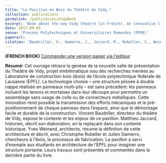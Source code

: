 ```yaml
---
title: "Le Pavillon en Bois du Théâtre de Vidy."
collection: publications
permalink: /publication/VidyBook
excerpt: 'Book about the new Vidy theatre (in French). An innovative timber structure!'
date: 2017-09-05
venue: 'Presses Polytechniques et Universitaires Romandes (PPUR)'
paperurl:
citation: 'Baudriller, V., Gamerro, J., Jaccard, M., Robeller, C., Weinand, Y. (2017). &quot;Le pavillon en bois du Théâtre de Vidy.&quot; <i>Presses Polytechniques et Universitaires Romandes</i>.'
---
```

**(FRENCH BOOK)**
[Commander une version papier via l'éditeur](https://www.ppur.ch/produit/855/9782889151202/Le%20pavillon%20en%20bois%20du%20Theatre%20de%20Vidy%20)

**Résumé**: Cet ouvrage retrace la genèse de la nouvelle salle de présentation du Théâtre de Vidy, projet emblématique issu des recherches menées au Laboratoire de construction bois (ibois) de l’école polytechnique fédérale de Lausanne (EPFL). La technologie choisie – une structure plissée à double nappe réalisée en panneaux multi-plis – est sans précédent: les panneaux incluent les tenons et mortaises dans leur découpe pour permettre un assemblage sans usage de colle ou de connecteurs métalliques. Cette innovation rend possible la transmission des efforts mécaniques et le pré-positionnement de chaque panneau dans l’espace, ainsi que le démontage facile et durable de la construction. Vincent Baudriller, directeur du théâtre de Vidy, expose le contexte et les enjeux de ce pavillon. Matthieu Jaccard, historien, décrit son élaboration, en la replaçant dans son contexte historique. Yves Weinand, architecte, résume la définition de cette architecture et décrit, avec Christophe Robeller et Julien Gamerro, chercheurs à l’ibois, le processus de fabrication. Le pavillon a servi d’exemple aux étudiants en architecture de l’EPFL pour imaginer une structure portante. Leurs travaux sont présentés et commentés dans la dernière partie du livre.

[comment]: <> (https://infoscience.epfl.ch/record/233812?ln=en, URL infoscience if needed)
